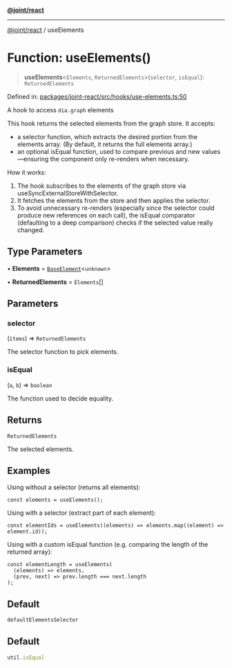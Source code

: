 [**@joint/react**](../README.md)

***

[@joint/react](../README.md) / useElements

# Function: useElements()

> **useElements**\<`Elements`, `ReturnedElements`\>(`selector`, `isEqual`): `ReturnedElements`

Defined in: [packages/joint-react/src/hooks/use-elements.ts:50](https://github.com/samuelgja/joint/blob/ba33b9b8c40870ffb787d62832f1ac6786fe7e98/packages/joint-react/src/hooks/use-elements.ts#L50)

A hook to access `dia.graph` elements

This hook returns the selected elements from the graph store. It accepts:
 - a selector function, which extracts the desired portion from the elements array.
   (By default, it returns the full elements array.)
 - an optional isEqual function, used to compare previous and new values—ensuring
   the component only re-renders when necessary.

How it works:
1. The hook subscribes to the elements of the graph store via useSyncExternalStoreWithSelector.
2. It fetches the elements from the store and then applies the selector.
3. To avoid unnecessary re-renders (especially since the selector could produce new
   references on each call), the isEqual comparator (defaulting to a deep comparison)
   checks if the selected value really changed.

## Type Parameters

• **Elements** = [`BaseElement`](../interfaces/BaseElement.md)\<`unknown`\>

• **ReturnedElements** = `Elements`[]

## Parameters

### selector

(`items`) => `ReturnedElements`

The selector function to pick elements.

### isEqual

(`a`, `b`) => `boolean`

The function used to decide equality.

## Returns

`ReturnedElements`

The selected elements.

## Examples

Using without a selector (returns all elements):
```tsx
const elements = useElements();
```

Using with a selector (extract part of each element):
```tsx
const elementIds = useElements((elements) => elements.map((element) => element.id));
```

Using with a custom isEqual function (e.g. comparing the length of the returned array):
```tsx
const elementLength = useElements(
  (elements) => elements,
  (prev, next) => prev.length === next.length
);
```

## Default

```ts
defaultElementsSelector
```

## Default

```ts
util.isEqual
```
